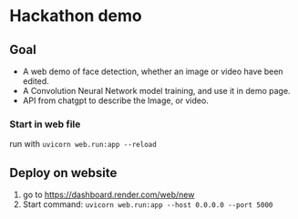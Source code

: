 # Hackathon demo
## Goal
- A web demo of face detection, whether an image or video have been edited.
- A Convolution Neural Network model training, and use it in demo page.
- API from chatgpt to describe the Image, or video.

### Start in web file
run with `uvicorn web.run:app --reload`

## Deploy on website
1. go to https://dashboard.render.com/web/new
2. Start command: `uvicorn web.run:app --host 0.0.0.0 --port 5000`
